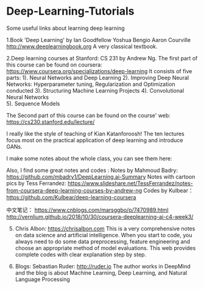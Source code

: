 # Deep-Learning-Tutorials
Some useful links about learning deep learning



1.Book 'Deep Learning' by Ian Goodfellow Yoshua Bengio Aaron Courville
  http://www.deeplearningbook.org 
  A very classical textbook. 

2.Deep learning courses at Stanford:
  CS 231 by Andrew Ng. 
  The first part of this course can be found on coursera: https://www.coursera.org/specializations/deep-learning
  It consists of five parts: 
      1). Neural Networks and Deep Learning 
      2). Improving Deep Neural Networks: Hyperparameter tuning, Regularization and  Optimization conducted
      3). Structuring Machine Learning Projects
      4). Convolutional Neural Networks  
      5). Sequence Models

  The Second part of this course can be found on the course' web:
  https://cs230.stanford.edu/lecture/
  
  I really like the style of teaching of Kian Katanforoosh! The ten lectures focus most on the practical application of deep learning and introduce GANs.
  
   I make some notes about the whole class, you can see them here: 
   
   Also, I find some great notes and codes :
      Notes by Mahmoud Badry: https://github.com/mbadry1/DeepLearning.ai-Summary
      Notes with cartoon pics by Tess Ferrandez: https://www.slideshare.net/TessFerrandez/notes-from-coursera-deep-learning-courses-by-andrew-ng
      Codes by Kulbear： https://github.com/Kulbear/deep-learning-coursera
      
   中文笔记：
   https://www.cnblogs.com/marsggbo/p/7470989.html
   http://vernlium.github.io/2018/10/30/coursera-deeplearning-ai-c4-week3/

5. Chris Albon: https://chrisalbon.com 
   This is a very comprehensive notes on data science and artificial intelligence. When you start to code, you always need to     do some data preprocessing, feature engineering and choose an appropriate method of model evaluations. This web provides complete codes with clear explanation step by step. 
   
   
6. Blogs: Sebastian Ruder:  http://ruder.io The author works in DeepMind and the blog is about Machine Learning, Deep Learning, and Natural Language Processing
